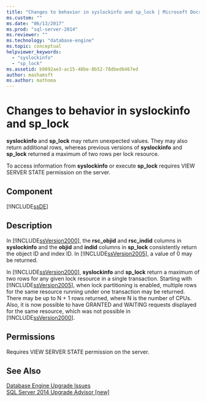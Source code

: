 ```yaml
---
title: "Changes to behavior in syslockinfo and sp_lock | Microsoft Docs"
ms.custom: ""
ms.date: "06/13/2017"
ms.prod: "sql-server-2014"
ms.reviewer: ""
ms.technology: "database-engine"
ms.topic: conceptual
helpviewer_keywords: 
  - "syslockinfo"
  - "sp_lock"
ms.assetid: b9892ae3-ac15-48be-8b52-78dbed6467ed
author: mashamsft
ms.author: mathoma
---
```

# Changes to behavior in syslockinfo and sp_lock
  **syslockinfo** and **sp_lock** may return unexpected values. They may also return additional rows, whereas previous versions of **syslockinfo** and **sp_lock** returned a maximum of two rows per lock resource.  
  
 To access information from **syslockinfo** or execute **sp_lock** requires VIEW SERVER STATE permission on the server.  
  
## Component  
 [!INCLUDE[ssDE](../../includes/ssde-md.md)]  
  
## Description  
 In [!INCLUDE[ssVersion2000](../../includes/ssversion2000-md.md)], the **rsc_objid** and **rsc_indid** columns in **syslockinfo** and the **objid** and **indid** columns in **sp_lock** consistently return the object ID and index ID. In [!INCLUDE[ssVersion2005](../../includes/ssversion2005-md.md)], a value of 0 may be returned.  
  
 In [!INCLUDE[ssVersion2000](../../includes/ssversion2000-md.md)], **syslockinfo** and **sp_lock** return a maximum of two rows for any given lock resource in a single transaction. Starting with [!INCLUDE[ssVersion2005](../../includes/ssversion2005-md.md)], when lock partitioning is enabled, multiple rows for the same resource running under one transaction may be returned. There may be up to N + 1 rows returned, where N is the number of CPUs. Also, it is now possible to have GRANTED and WAITING requests displayed for the same resource, which was not possible in [!INCLUDE[ssVersion2000](../../includes/ssversion2000-md.md)].  
  
## Permissions  
 Requires VIEW SERVER STATE permission on the server.  
  
## See Also  
 [Database Engine Upgrade Issues](../../../2014/sql-server/install/database-engine-upgrade-issues.md)   
 [SQL Server 2014 Upgrade Advisor &#91;new&#93;](sql-server-2014-upgrade-advisor.md)  
  
  

